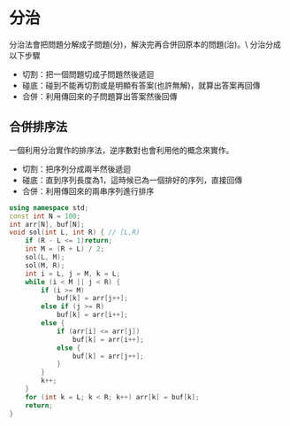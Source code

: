 # 分治

分治法會把問題分解成子問題(分)，解決完再合併回原本的問題(治)。\\
分治分成以下步驟

-   切割：把一個問題切成子問題然後遞迴
-   碰底：碰到不能再切割或是明顯有答案(也許無解)，就算出答案再回傳
-   合併：利用傳回來的子問題算出答案然後回傳

## 合併排序法

一個利用分治實作的排序法，逆序數對也會利用他的概念來實作。

-   切割：把序列分成兩半然後遞迴
-   碰底：直到序列長度為1，這時候已為一個排好的序列，直接回傳
-   合併：利用傳回來的兩串序列進行排序

```cpp
using namespace std;
const int N = 100;
int arr[N], buf[N];
void sol(int L, int R) { // [L,R)
	if (R - L <= 1)return;
	int M = (R + L) / 2;
	sol(L, M);
	sol(M, R);
	int i = L, j = M, k = L;
	while (i < M || j < R) {
		if (i >= M)
			buf[k] = arr[j++];
		else if (j >= R)
			buf[k] = arr[i++];
		else {
			if (arr[i] <= arr[j])
				buf[k] = arr[i++];
			else {
				buf[k] = arr[j++];
			}
		}
		k++;
	}
	for (int k = L; k < R; k++) arr[k] = buf[k];
	return;
}
```
